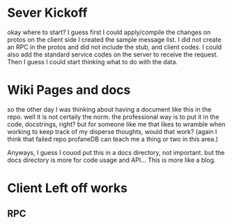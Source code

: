


# Sever Kickoff

okay where to start? 
I guess first I could apply/compile the changes on protos
on the client side I created the sample message list.
I did not create an RPC in the protos and did not include the stub, and client codes.
I could also add the standard service codes on the server to receive the request.
Then I guess I could start thinking what to do with the data.

# Wiki Pages and docs

so the other day I was thinking about having a document like this
in the repo. well it is not certaily the norm.
the professional way is to put it in the code, docstrings, right?
but for someone like me that likes to wramble when working to keep track of my 
disperse thoughts, would that work?
(again I think that failed repo profaneDB can teach me a thing or two in this area.)

Anyways, I guess I couod put this in a docs directory, not important.
but the docs directory is more for code usage and API...
This is more like a blog.


# Client Left off works

## RPC